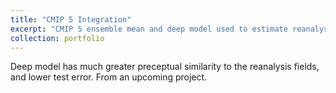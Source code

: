 ```yaml
---
title: "CMIP 5 Integration"
excerpt: "CMIP 5 ensemble mean and deep model used to estimate reanalysis field <br/><img src='/images/vte/vte.png'>"
collection: portfolio
---
```


Deep model has much greater preceptual similarity to the reanalysis fields, and lower test error. From an upcoming project.
